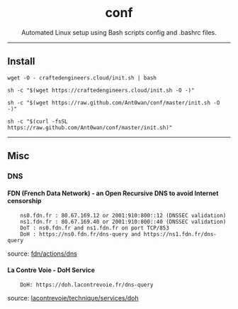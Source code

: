 <br />
<p align="center">
  <h1 align="center">conf</h1>
  <p align="center">Automated Linux setup using Bash scripts config and .bashrc files.<i></i>
</p>


---

## Install

```shell
wget -O - craftedengineers.cloud/init.sh | bash
```


```shell
sh -c "$(wget https://craftedengineers.cloud/init.sh -O -)"
```

```shell
sh -c "$(wget https://raw.github.com/Ant0wan/conf/master/init.sh -O -)"
```

```shell
sh -c "$(curl -fsSL https://raw.github.com/Ant0wan/conf/master/init.sh)"
```

---

## Misc

### DNS

#### FDN (French Data Network) - an Open Recursive DNS to avoid Internet censorship

```shell
    ns0.fdn.fr : 80.67.169.12 or 2001:910:800::12 (DNSSEC validation)
    ns1.fdn.fr : 80.67.169.40 or 2001:910:800::40 (DNSSEC validation)
    DoT : ns0.fdn.fr and ns1.fdn.fr on port TCP/853
    DoH : https://ns0.fdn.fr/dns-query and https://ns1.fdn.fr/dns-query
```

source: [fdn/actions/dns](https://www.fdn.fr/actions/dns/)

#### La Contre Voie - DoH Service

```shell
    DoH: https://doh.lacontrevoie.fr/dns-query
```

source: [lacontrevoie/technique/services/doh](https://docs.lacontrevoie.fr/technique/services/doh/)
